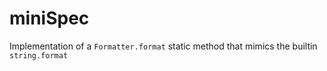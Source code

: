 # miniSpec
Implementation of a `Formatter.format` static method that mimics the builtin `string.format`
